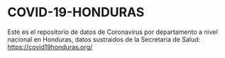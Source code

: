 # COVID-19-HONDURAS
Este es el repositorio de datos de Coronavirus por departamento a nivel nacional en Honduras, datos sustraidos de la Secretaria de Salud: https://covid19honduras.org/
